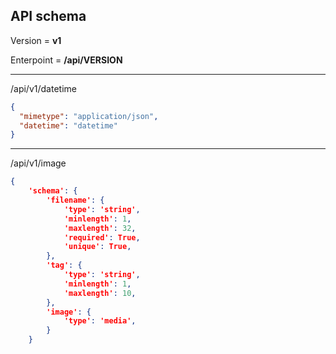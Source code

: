 ## API schema 

Version = __v1__

Enterpoint = __/api/VERSION__

---

/api/v1/datetime
```json
{
  "mimetype": "application/json",
  "datetime": "datetime"
}
```

---

/api/v1/image
```json
{
	'schema': {
        'filename': {
            'type': 'string',
            'minlength': 1,
            'maxlength': 32,
            'required': True,
            'unique': True,
        },
        'tag': {
            'type': 'string',
            'minlength': 1,
            'maxlength': 10,
        },
        'image': {
            'type': 'media',
        }
    }
```
